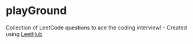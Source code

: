 # playGround
Collection of LeetCode questions to ace the coding interview! - Created using [LeetHub](https://github.com/QasimWani/LeetHub)
